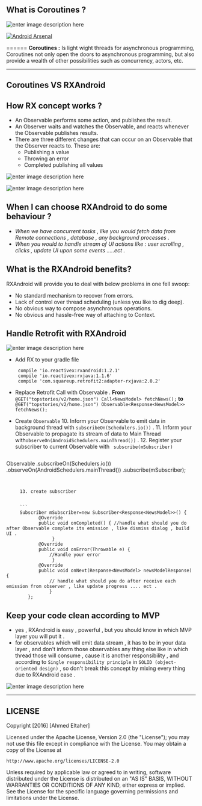 

**What is Coroutines ?**
-------------------

![enter image description here](https://lh3.googleusercontent.com/-i2XiOiLr-u4/WGDnM23c8cI/AAAAAAAAHho/MnkItYDyelofBkilkIM8x99tH__EtHP5gCLcB/s0/Reactive+logo.png "Reactive logo.png")


[![Android Arsenal](https://img.shields.io/badge/Android%20Arsenal-android--best--practices-brightgreen.svg?style=flat)](https://android-arsenal.com/details/3/4975)

======
 **Coroutines :**
Is light wight threads for asynchronous programming, Coroutines not only open the doors to 
asynchronous programming, but also provide a wealth of other possibilities such as concurrency, actors, etc. 

----------

**Coroutines VS RXAndroid**
-------------------

			
**How RX concept works ?**
------------
 - An Observable performs some action, and publishes the result.
 - An Observer waits and watches the Observable, and reacts whenever the
   Observable publishes results.
 - There are three different changes that can occur on an Observable
   that the Observer reacts to.
   These are:
	 - Publishing a value
	 - Throwing an error 
	 - Completed publishing all values

![enter image description here](https://lh3.googleusercontent.com/-x2b7sqpd2Sc/WGDq4bCkp5I/AAAAAAAAHiI/lhgC2hiEbdgSPlYsA2-VdVxAeJxqzf-egCLcB/s0/legend.png "legend.png")

![enter image description here](https://lh3.googleusercontent.com/-vaRTC6UYzuw/WGBj79pJEhI/AAAAAAAAHg0/LeEE3msb9JE_RFtfw34y8yy9EqPOo5KuACLcB/s0/gif-react22.gif "gif-react22.gif")

**When I can choose RXAndroid to do some behaviour ?**
--------------------------
 - *When we have concurrent tasks , like you would fetch data from Remote connections , database , any background processes .*
 - *When you would to handle stream of UI actions like : user scrolling , clicks , update UI upon some events .....ect .*
 

**What is the RXAndroid benefits?**
-----------------------------
RXAndroid will provide you to deal with below problems in one fell swoop:

 - No standard mechanism to recover from errors.
 - Lack of control over thread scheduling (unless you like to dig deep).
 - No obvious way to compose asynchronous operations.
 - No obvious and hassle-free way of attaching to Context.


**Handle Retrofit with RXAndroid**
-----------------------------

![enter image description here](https://lh3.googleusercontent.com/d2slx7bI7Ivykea1Umfo2mMvZVTnO19ifeuJidyZJB6L3u7rlhwlBtp7tsZgrshWiToqz4pW=s0 "retrofit-reactivex-300x150.png")

 - Add RX to your gradle file 

        compile 'io.reactivex:rxandroid:1.2.1'
        compile 'io.reactivex:rxjava:1.1.6'
        compile 'com.squareup.retrofit2:adapter-rxjava:2.0.2'

 - Replace Retrofit Call with Observable .
		 **From**
		 ```@GET("topstories/v2/home.json")
		 Call<NewsModel> fetchNews();```
         **to**	     	
	     ```@GET("topstories/v2/home.json")
     Observable<Response<NewsModel>> fetchNews();```

 - Create  `Observable` 
	 10. Inform your Observable to emit data in background thread with `subscribeOn(Schedulers.io())` .
	 11.  Inform your Observable to propagate its stream of data to Main Thread with`observeOn(AndroidSchedulers.mainThread())` .
	 12. Register your subscriber to current Observable with ` subscribe(mSubscriber)`
	 ```
Observable
        .subscribeOn(Schedulers.io())
        .observeOn(AndroidSchedulers.mainThread())
        .subscribe(mSubscriber);
```


	 13. create subscriber
	 
	 
	 ```
	 Subscriber mSubscriber=new Subscriber<Response<NewsModel>>() {
            @Override
            public void onCompleted() { //handle what should you do after Observable complete its emission , like dismiss dialog , build UI .
                 }
            @Override
            public void onError(Throwable e) {
                //Handle your error
                 }
            @Override
            public void onNext(Response<NewsModel> newsModelResponse) {
                // handle what should you do after receive each emission from observer , like update progress .... ect .
                }
        };
```


**Keep your code clean according to MVP**
-----------------------------
 - yes , RXAndroid is easy , powerful , but you should know in which MVP
          layer you will put it .
 - for observables which will emit data stream , it has to be in your
   data layer , and don't inform those observables any thing else like
   in which thread those will consume , cause it is another
   responsibility , and according to `Single responsibility principle`
   in `SOLID (object-oriented design)` , so don't break this concept by
   mixing every thing due to RXAndroid ease .


![enter image description here](https://lh3.googleusercontent.com/-C7BXAK1LhZk/WGFSXnV6UvI/AAAAAAAAHiw/7-r9dmdNyAIsjsOueZICV7PSoLtkPOEBACLcB/s0/MVP.jpg "MVP.jpg")



----------
**LICENSE**
-------------------


Copyright [2016] [Ahmed Eltaher]

Licensed under the Apache License, Version 2.0 (the "License");
you may not use this file except in compliance with the License.
You may obtain a copy of the License at

    http://www.apache.org/licenses/LICENSE-2.0

Unless required by applicable law or agreed to in writing, software
distributed under the License is distributed on an "AS IS" BASIS,
WITHOUT WARRANTIES OR CONDITIONS OF ANY KIND, either express or implied.
See the License for the specific language governing permissions and
limitations under the License.
